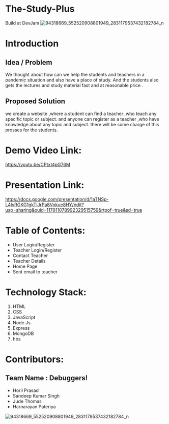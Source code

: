 # The-Study-Plus
Build at DevJam
![94318669_552520908801949_2831179537432182784_n](https://user-images.githubusercontent.com/96302661/170649118-725b4d58-9558-4204-a5dc-0174d7ffdea5.png)

# Introduction
## Idea / Problem
We thought about how can we help the students and teachers in a pandemic situation and also have a place of study. 
And the students also gets the lectures and study material fast and at reasonable price .
## Proposed Solution
we create a website ,where a student can find a teacher ,who teach any specific topic or subject. 
and anyone can register as a teacher ,who have knowledge about any topic and subject. there will be some charge of this prosses for the students.

# Demo Video Link:
https://youtu.be/CPtxt4pG76M

# Presentation Link:
https://docs.google.com/presentation/d/1aTNSp-L4lvRGKG1gkTiJrPa8Vxkue8HY/edit?usp=sharing&ouid=117911078992329515759&rtpof=true&sd=true

# Table of Contents:
* User Login/Register
* Teacher Login/Register
* Contact Teacher
* Teacher Details
* Home Page
* Sent email to teacher

# Technology Stack:
1. HTML
2. CSS
3. JavaScript
4. Node Js
5. Express
6. MongoDB
7. hbs

# Contributors:
## Team Name : Debuggers!

* Horil Prasad
* Sandeep Kumar Singh
* Jude Thomas
* Harnarayan Pateriya

![94318669_552520908801949_2831179537432182784_n](https://user-images.githubusercontent.com/96302661/170649131-020c565c-a1cc-4eea-9db8-d205bd9ee746.png)

